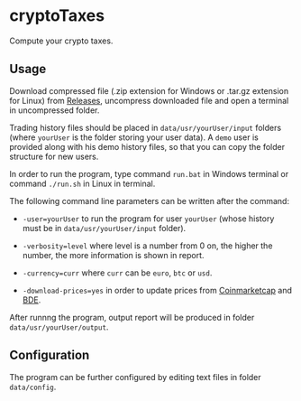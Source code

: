 # cryptoTaxes
Compute your crypto taxes.

## Usage
Download compressed file (.zip extension for Windows or .tar.gz extension for Linux) from [Releases](https://github.com/cryptoTaxes/cryptoTaxes/releases), uncompress downloaded file and open a terminal in uncompressed folder.

Trading history files should be placed in `data/usr/yourUser/input` folders (where `yourUser` is the folder storing your user data). A `demo` user is provided along with his demo history files, so that you can copy the folder structure for new users.

In order to run the program, type command `run.bat` in Windows terminal or command `./run.sh` in Linux in terminal.

The following command line parameters can be written after the command:

* `-user=yourUser`       to run the program for user `yourUser` (whose history must be in `data/usr/yourUser/input` folder).

* `-verbosity=level`     where level is a number from 0 on, the higher the number, the more information is shown in report.

* `-currency=curr`       where `curr` can be `euro`, `btc` or `usd`.

* `-download-prices=yes` in order to update prices from [Coinmarketcap](coinmarketcap.com) and [BDE](www.bde.es).

After runnng the program, output report will be produced in folder `data/usr/yourUser/output`.

## Configuration

The program can be further configured by editing text files in folder `data/config`.



